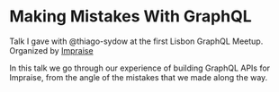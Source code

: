 # Making Mistakes With GraphQL

Talk I gave with @thiago-sydow at the first Lisbon GraphQL Meetup. Organized by [Impraise](www.impraise.com)

In this talk we go through our experience of building GraphQL APIs for Impraise, from the angle of the mistakes that we made along the way.
